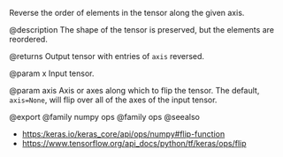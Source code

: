 Reverse the order of elements in the tensor along the given axis.

@description
The shape of the tensor is preserved, but the elements are reordered.

@returns
    Output tensor with entries of `axis` reversed.

@param x
Input tensor.

@param axis
Axis or axes along which to flip the tensor. The default,
`axis=None`, will flip over all of the axes of the input tensor.

@export
@family numpy ops
@family ops
@seealso
+ <https:/keras.io/keras_core/api/ops/numpy#flip-function>
+ <https://www.tensorflow.org/api_docs/python/tf/keras/ops/flip>
